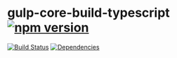 # gulp-core-build-typescript [![npm version](https://badge.fury.io/js/gulp-core-build-typescript.svg)](https://badge.fury.io/js/gulp-core-build-typescript)

[![Build Status](https://travis-ci.org/dzearing/gulp-core-build-typescript.svg?branch=master)](https://travis-ci.org/dzearing/gulp-core-build-typescript) [![Dependencies](https://david-dm.org/dzearing/gulp-core-build-typescript.svg)](https://david-dm.org/dzearing/gulp-core-build-typescript) 
